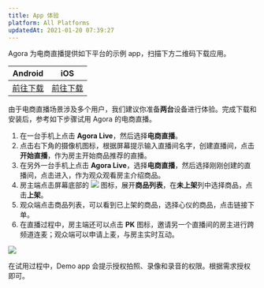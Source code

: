 ```yaml
---
title: App 体验
platform: All Platforms
updatedAt: 2021-01-20 07:39:27
---
```

Agora 为电商直播提供如下平台的示例 app，扫描下方二维码下载应用。

| Android | iOS | 
| ---------------- | ---------------- |
|[前往下载](./downloads?platform=Android)     | [前往下载](./downloads?platform=iOS)     | 


由于电商直播场景涉及多个用户，我们建议你准备**两台**设备进行体验。完成下载和安装后，参考如下步骤试用 Agora 的电商直播。

1. 在一台手机上点击 **Agora Live**，然后选择**电商直播**。
2. 点击右下角的摄像机图标，根据屏幕提示输入直播间名字，创建直播间，点击**开始直播**，作为房主开始商品推荐的直播。
3. 在另外一台手机上点击 **Agora Live**，选择**电商直播**，然后选择刚刚创建的直播间，点击进入，作为观众观看房主介绍商品。
4. 房主端点击屏幕底部的 ![](https://web-cdn.agora.io/docs-files/1602213793042) 图标，展开**商品列表**，在**未上架**列中选择商品，点击**上架**。
5. 观众端点击商品列表，可以看到已上架的商品，选择心仪的商品，点击链接下单。
6. 在直播过程中，房主端还可以点击 **PK** 图标，邀请另一个直播间的房主进行跨频道连麦；观众端可以申请上麦，与房主实时互动。

![](https://web-cdn.agora.io/docs-files/1602214314780)

<div class="alert note">在试用过程中，Demo app 会提示授权拍照、录像和录音的权限。根据需求授权即可。</div>